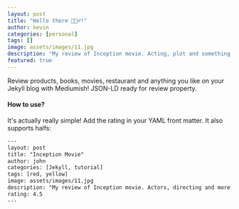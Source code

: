 ```yaml
---
layout: post
title: "Hello there 🙋🏻‍♂️!"
author: kevin
categories: [personal]
tags: []
image: assets/images/11.jpg
description: "My review of Inception movie. Acting, plot and something else in this short description."
featured: true
---
```


Review products, books, movies, restaurant and anything you like on your Jekyll blog with Mediumish! JSON-LD ready for review property.

#### How to use?

It's actually really simple! Add the rating in your YAML front matter. It also supports halfs:

```html
---
layout: post
title: "Inception Movie"
author: john
categories: [Jekyll, tutorial]
tags: [red, yellow]
image: assets/images/11.jpg
description: "My review of Inception movie. Actors, directing and more."
rating: 4.5
---
```
